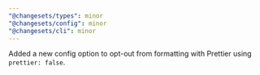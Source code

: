 ```yaml
---
"@changesets/types": minor
"@changesets/config": minor
"@changesets/cli": minor
---
```


Added a new config option to opt-out from formatting with Prettier using `prettier: false`.
